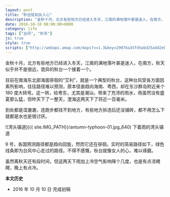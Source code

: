 ```yaml
---
layout: post
title: "秋台犹如女人心"
description: "金秋十月，北方有些地方已经进入冬天，江南的满地落叶甚是迷人，在南方，秋天似乎并不是很远，诡异的秋台一个接着一个。"
date: 2016-10-10 08:00:00+0800
category: life
tags: ["台风", "秋天"]
js: true
style: true
scripts: ["http://webapi.amap.com/maps?v=1.3&key=29076a35fd5abd25add2eb561488a73f"]
---
```


金秋十月，北方有些地方已经进入冬天，江南的满地落叶甚是迷人，在南方，秋天似乎并不是很远，诡异的秋台一个接着一个。

目前在南海东北部海面徘徊的“艾利”，就是一个典型的秋台，这种台风受各方面因素所影响，往往路径难以预测，原本径直趋向海南、粤西，却在东沙群岛附近来个 180 度大转弯。这一转，给粤东，尤其是潮汕，带来了充沛的雨水，雨虽然没有盛夏那么猛，但昨天下了一整天，澄海这两天下了将近一百毫米。

到处都是湿漉漉，连跑步都找不到地方，有些地方拆违后还没铺砖，都不用怎么下就都是水也是很讨厌。

![湾头镇道]({{ site.IMG_PATH}}/antumn-typhoon-01.jpg_640)
下着雨的湾头镇道

9 号，各国预测路径都是趋向回旋，然而它还在徘徊。实时的简易路径如下，绿色线条即为台风中心走过的路径。不得不感慨，秋台就像女人的心，难以琢磨。

<div id="map"></div>

虽然离秋天还有段时间，但这两天下雨加上冷空气影响降个几度，也是有点凉飕飕，晚上有点冷。

**本文历史**

* 2016 年 10 月 10 日 完成初稿

<!--<style>
#map {
    width: 100%;
    height: 0;
    padding-bottom: 67%
}
#map .amap-copyright, .amap-logo {
    z-index: 0;
    color: #fff;
}
#map a:after {
    display: none
}
#map .marker-circle{
    width: 9px;
    height: 9px;
    border: 3px solid #fff;
    border-radius: 99em;
    box-shadow: 1px 1px 0 rgba(0,0,0,.4);
}
#map .marker-circle.green{
    background-color: #60AB43;
}
#map .marker-circle.red{
    background-color: #f80000;
}
#map .marker-circle.black{
    background-color: #000000;
}
#map .running-distance{
   background-color: #000;
   font-size: 10px;
   font-family: 'AlternateBoldFont', 'MHei PRC Bold';
   color: #fff;
   width: 45px;
   height: 24px;
   line-height: 24px;
   text-align: right;
   border-top-left-radius: 12px;
   border-bottom-left-radius: 12px;
   position: relative;
   white-space: nowrap;
}
#map .running-distance:after{
   content: "";
   right: -24px;
   top: 0;
   position: absolute;
   height: 0;
   width: 0;
   border: 12px solid transparent;
   border-left-color: #000;
}
#map .running-distance .running-number{
   color: #83DD00;
}
</style> -->
<!--<script>
var lineArr = [];
var script = document.createElement("script");
script.setAttribute("src", "http://typhoon.zjwater.gov.cn/Api/TyphoonInfo/201619?callback=jsonpCallback");
document.getElementsByTagName("body")[0].appendChild(script);
function jsonpCallback(result) {
    var points  = result[0].points;
    for (var i = 0; i < points.length; i++){
        var point = [];
        point[0] = points[i].lng;
        point[1] = points[i].lat;
        lineArr[i] = point;
    }
    drawMap(lineArr);
}
var googleLayer = new AMap.TileLayer({
    getTileUrl: 'http://mt{1,2,3,0}.google.cn/vt/lyrs=s&hl=zh-CN&gl=cn&x=[x]&y=[y]&z=[z]&s=Galile',
    zIndex: 0
});
var roadNetLayer = new AMap.TileLayer.RoadNet({zIndex:1});
var map = new AMap.Map('map', {
    resizeEnable: true,
    center: [118,22],
    layers:[googleLayer,roadNetLayer],
    zoom: 7
});
function drawMap(lineArr){
    var polyline = new AMap.Polyline({
        map: map,
        path: lineArr,
        strokeColor: "#52EE06",
        strokeOpacity: 1,
        strokeWeight: 3,
        strokeStyle: "solid"
    });
    polyline.setMap(map);
}
</script>-->
